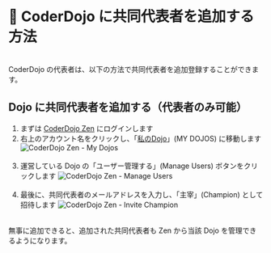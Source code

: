 # 👥 CoderDojo に共同代表者を追加する方法
<br>
CoderDojo の代表者は、以下の方法で共同代表者を追加登録することができます。

## Dojo に共同代表者を追加する（代表者のみ可能）

1. まずは [CoderDojo Zen](https://zen.coderdojo.com/) にログインします
2. 右上のアカウント名をクリックし、「[私のDojo](https://zen.coderdojo.com/dashboard/my-dojos)」(MY DOJOS) に移動します
   <img alt='CoderDojo Zen - My Dojos' src='/img/zen-my-dojos.png' /><br><br>
3. 運営している Dojo の「ユーザー管理する」(Manage Users) ボタンをクリックします
   <img alt='CoderDojo Zen - Manage Users' src='/img/zen-manage-users.png' /><br><br>
4. 最後に、共同代表者のメールアドレスを入力し、「主宰」(Champion) として招待します
   <img alt='CoderDojo Zen - Invite Champion' src='/img/zen-invite-champion.png' /><br><br>

無事に追加できると、追加された共同代表者も Zen から当該 Dojo を管理できるようになります。   

